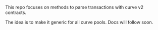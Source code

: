 This repo focuses on methods to parse transactions with curve v2 contracts.

The idea is to make it generic for all curve pools. Docs will follow soon.
